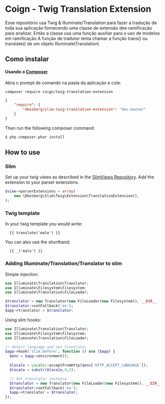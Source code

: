 # Coign - Twig Translation Extension

Esse repositório usa Twig & Illuminate/Translation para fazer a tradução de toda sua aplicação
fornecendo uma classe de extensão dee ramificação para analizar. Então a classe usa uma função auxiliar para o uso de modelos em ramificação
 A função de tradutor tenta chamar a função trans() ou translate() de um objeto Illuminate\Translation\
## Como instalar

#### Usando o [Composer](http://getcomposer.org/)

Abra o prompt de comando na pasta da aplicação e cole:
```
composer require coign/twig-translation-extension
```
    
```json
{
    "require": {
        "dkesberg/slim-twig-translation-extension": "dev-master"
    }
}
```

Then run the following composer command:

```bash
$ php composer.phar install
```

## How to use

### Slim

Set up your twig views as described in the [SlimViews Repository](https://github.com/codeguy/Slim-Views).
Add the extension to your parser extensions.

```php
$view->parserExtensions = array(
    new \Dkesberg\Slim\Twig\Extension\TranslationExtension(),
);
```

### Twig template

In your twig template you would write:

```
  {{ translate('male') }}
```
  
You can also use the shorthand:

```
  {{ _('male') }}
```

### Adding Illuminate/Translation/Translator to slim

Simple injection:

```php
use Illuminate\Translation\Translator;
use Illuminate\Filesystem\Filesystem;
use Illuminate\Translation\FileLoader;

$translator = new Translator(new FileLoader(new Filesystem(), __DIR__ . '/lang'), 'en');
$translator->setFallback('en');
$app->translator = $translator;
```

Using slim hooks:

```php
use Illuminate\Translation\Translator;
use Illuminate\Filesystem\Filesystem;
use Illuminate\Translation\FileLoader;

// detect language and set translator
$app->hook('slim.before', function () use ($app) {
  $env = $app->environment();
  
  $locale = Locale::acceptFromHttp($env['HTTP_ACCEPT_LANGUAGE']);
  $locale = substr($locale,0,2);

  // Set translator instance
  $translator = new Translator(new FileLoader(new Filesystem(), __DIR__ . '/lang'), 'en');
  $translator->setFallback('en');
  $app->translator = $translator;
});
```
